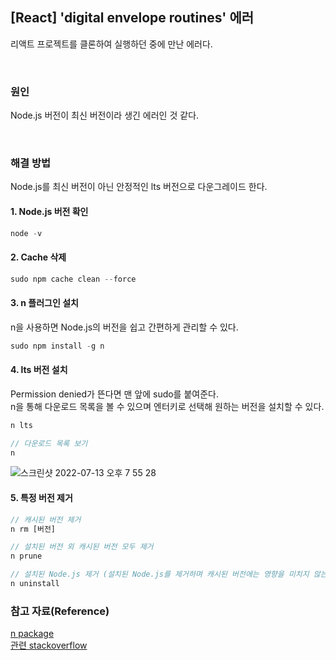 ## [React] 'digital envelope routines' 에러
리액트 프로젝트를 클론하여 실행하던 중에 만난 에러다.

<br />

### 원인
Node.js 버전이 최신 버전이라 생긴 에러인 것 같다.

<br />

### 해결 방법
Node.js를 최신 버전이 아닌 안정적인 lts 버전으로 다운그레이드 한다.

#### 1. Node.js 버전 확인
```js
node -v
```
#### 2. Cache 삭제
```js
sudo npm cache clean --force
```
#### 3. n 플러그인 설치
n을 사용하면 Node.js의 버전을 쉽고 간편하게 관리할 수 있다.
```js
sudo npm install -g n
```
#### 4. lts 버전 설치
Permission denied가 뜬다면 맨 앞에 sudo를 붙여준다.     
n을 통해 다운로드 목록을 볼 수 있으며 엔터키로 선택해 원하는 버전을 설치할 수 있다.
```js
n lts

// 다운로드 목록 보기
n
```
![스크린샷 2022-07-13 오후 7 55 28](https://user-images.githubusercontent.com/77538818/178717699-6f535c73-2f95-460d-a267-683d4f449f54.png)    
#### 5. 특정 버전 제거
```js
// 캐시된 버전 제거
n rm [버전]

// 설치된 버전 외 캐시된 버전 모두 제거
n prune

// 설치된 Node.js 제거 (설치된 Node.js를 제거하며 캐시된 버전에는 영향을 미치지 않는다)
n uninstall
```

### 참고 자료(Reference)
[n package](https://www.npmjs.com/package/n)      
[관련 stackoverflow](https://stackoverflow.com/questions/69692842/error-message-error0308010cdigital-envelope-routinesunsupported)


